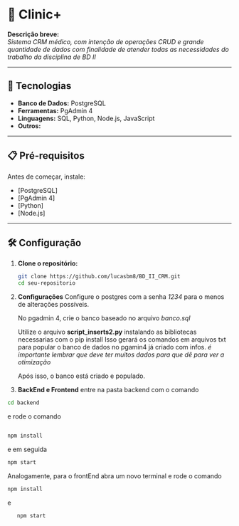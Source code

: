 # 📌 Clinic+

**Descrição breve:**  
_Sistema CRM médico, com intenção de operações CRUD e grande quantidade de dados com finalidade de atender todas as necessidades do trabalho da disciplina de BD II_

---

## 🚀 Tecnologias

- **Banco de Dados:** PostgreSQL
- **Ferramentas:** PgAdmin 4
- **Linguagens:** SQL, Python, Node.js, JavaScript
- **Outros:**

---

## 📋 Pré-requisitos

Antes de começar, instale:

- [PostgreSQL]
- [PgAdmin 4]
- [Python]
- [Node.js]

---

## 🛠️ Configuração

1. **Clone o repositório:**

   ```bash
   git clone https://github.com/lucasbm8/BD_II_CRM.git
   cd seu-repositorio
   ```

2. **Configurações**
   Configure o postgres com a senha _1234_ para o menos de alterações possíveis.

   No pgadmin 4, crie o banco baseado no arquivo _banco.sql_

   Utilize o arquivo **script_inserts2.py** instalando as bibliotecas necessarias com o pip install
   Isso gerará os comandos em arquivos txt para popular o banco de dados no pgamin4 já criado com infos.
   _é importante lembrar que deve ter muitos dados para que dê para ver a otimização_

   Após isso, o banco está criado e populado.

3. **BackEnd e Frontend**
   entre na pasta backend com o comando

```bash
cd backend
```

e rode o comando

```bash

npm install

```

e em seguida

```bash
npm start
```

Analogamente, para o frontEnd abra um novo terminal e rode o comando

```bash
npm install
```

e

```bash
   npm start
```
